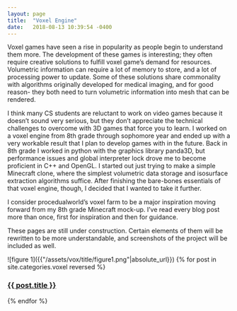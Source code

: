 ```yaml
---
layout: page
title:  "Voxel Engine"
date:   2018-08-13 10:39:54 -0400
---
```

<p>
	Voxel games have seen a rise in popularity as people begin to understand them more. The development of these games is interesting; they often require creative solutions to fulfill voxel game’s demand for resources. Volumetric information can require a lot of memory to store, and a lot of processing power to update. Some of these solutions share commonality with algorithms originally developed for medical imaging, and for good reason- they both need to turn volumetric information into mesh that can be rendered.
</p>
<p>
	I think many CS students are reluctant to work on video games because it doesn’t sound very serious, but they don’t appreciate the technical challenges to overcome with 3D games that force you to learn. I worked on a voxel engine from 8th grade through sophomore year and ended up with a very workable result that I plan to develop games with in the future. Back in 8th grade I worked in python with the graphics library panda3D, but performance issues and global interpreter lock drove me to become proficient in C++ and OpenGL. I started out just trying to make a simple Minecraft clone, where the simplest volumetric data storage and isosurface extraction algorithms suffice. After finishing the bare-bones essentials of that voxel engine, though, I decided that I wanted to take it further.
</p>
<p>
	I consider procedualworld’s voxel farm to be a major inspiration moving forward from my 8th grade Minecraft mock-up. I’ve read every blog post more than once, first for inspiration and then for guidance.
</p>
<p>
	These pages are still under construction. Certain elements of them will be rewritten to be more understandable, and screenshots of the project will be included as well.
</p>
![figure 1]({{"/assets/vox/title/figure1.png"|absolute_url}})
{% for post in site.categories.voxel reversed %}
<h3><a href="{{ post.url }}">{{ post.title }}</a></h3>
{% endfor %}